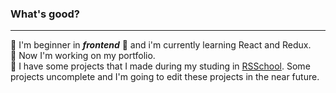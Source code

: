### What's good? 

<!--
**OValya/OValya** is a ✨ _special_ ✨ repository because its `README.md` (this file) appears on your GitHub profile.

Here are some ideas to get you started:

- 🔭 I’m currently working on ...
- 🌱 I’m currently learning ...
- 👯 I’m looking to collaborate on ...
- 🤔 I’m looking for help with ...
- 💬 Ask me about ...
- 📫 How to reach me: ...
- 😄 Pronouns: ...
- ⚡ Fun fact: ...
-->

---

👋 I'm beginner in ***frontend*** :eyes: and i'm currently learning React and Redux.  
📝 Now I'm working on my portfolio.   
💼 I have some projects that I made during my studing in [RSSchool](https://rs.school). Some projects uncomplete and I'm going to edit these projects in the near future. 








